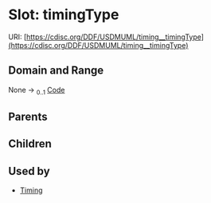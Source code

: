 
# Slot: timingType




URI: [https://cdisc.org/DDF/USDMUML/timing__timingType](https://cdisc.org/DDF/USDMUML/timing__timingType)


## Domain and Range

None &#8594;  <sub>0..1</sub> [Code](Code.md)

## Parents


## Children


## Used by

 * [Timing](Timing.md)
